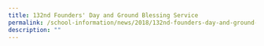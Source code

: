 ```yaml
---
title: 132nd Founders' Day and Ground Blessing Service
permalink: /school-information/news/2018/132nd-founders-day-and-ground-blessing-service/
description: ""
---
```


